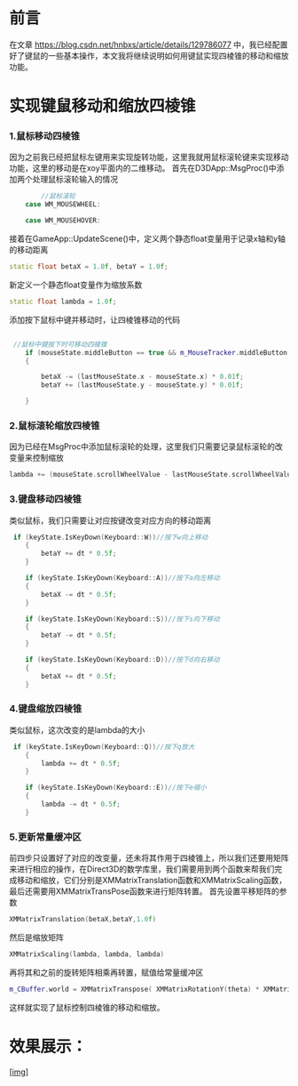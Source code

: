 ﻿# 前言
在文章 https://blog.csdn.net/hnbxs/article/details/129786077 中，我已经配置好了键鼠的一些基本操作，本文我将继续说明如何用键鼠实现四棱锥的移动和缩放功能。

# 实现键鼠移动和缩放四棱锥
### 1.鼠标移动四棱锥
因为之前我已经把鼠标左键用来实现旋转功能，这里我就用鼠标滚轮键来实现移动功能，这里的移动是在xoy平面内的二维移动。
首先在D3DApp::MsgProc()中添加两个处理鼠标滚轮输入的情况

```cpp
        //鼠标滚轮
    case WM_MOUSEWHEEL:

    case WM_MOUSEHOVER:
```
接着在GameApp::UpdateScene()中，定义两个静态float变量用于记录x轴和y轴的移动距离

```cpp
static float betaX = 1.0f, betaY = 1.0f;
```
新定义一个静态float变量作为缩放系数

```cpp
static float lambda = 1.0f;
```

添加按下鼠标中键并移动时，让四棱锥移动的代码

```cpp

 //鼠标中键按下时可移动四棱锥
    if (mouseState.middleButton == true && m_MouseTracker.middleButton == m_MouseTracker.HELD)
    {

        betaX -= (lastMouseState.x - mouseState.x) * 0.01f;
        betaY += (lastMouseState.y - mouseState.y) * 0.01f;

    }
```
### 2.鼠标滚轮缩放四棱锥


因为已经在MsgProc中添加鼠标滚轮的处理，这里我们只需要记录鼠标滚轮的改变量来控制缩放

```cpp
lambda += (mouseState.scrollWheelValue - lastMouseState.scrollWheelValue) * 0.001f;
```
### 3.键盘移动四棱锥
类似鼠标，我们只需要让对应按键改变对应方向的移动距离

```cpp
 if (keyState.IsKeyDown(Keyboard::W))//按下w向上移动
    {
        betaY += dt * 0.5f;
    }

    if (keyState.IsKeyDown(Keyboard::A))//按下a向左移动
    {
        betaX -= dt * 0.5f;
    }

    if (keyState.IsKeyDown(Keyboard::S))//按下s向下移动
    {
        betaY -= dt * 0.5f;
    }

    if (keyState.IsKeyDown(Keyboard::D))//按下d向右移动
    {
        betaX += dt * 0.5f;
    }
```
### 4.键盘缩放四棱锥
类似鼠标，这次改变的是lambda的大小

```cpp
 if (keyState.IsKeyDown(Keyboard::Q))//按下q放大
    {
        lambda += dt * 0.5f;
    }

    if (keyState.IsKeyDown(Keyboard::E))//按下e缩小
    {
        lambda -= dt * 0.5f;
    }
```

### 5.更新常量缓冲区
前四步只设置好了对应的改变量，还未将其作用于四棱锥上，所以我们还要用矩阵来进行相应的操作，在Direct3D的数学库里，我们需要用到两个函数来帮我们完成移动和缩放，它们分别是XMMatrixTranslation函数和XMMatrixScaling函数，最后还需要用XMMatrixTransPose函数来进行矩阵转置。
首先设置平移矩阵的参数

```cpp
XMMatrixTranslation(betaX,betaY,1.0f)
```
然后是缩放矩阵

```cpp
XMMatrixScaling(lambda, lambda, lambda)
```
再将其和之前的旋转矩阵相乘再转置，赋值给常量缓冲区

```cpp
m_CBuffer.world = XMMatrixTranspose( XMMatrixRotationY(theta) * XMMatrixRotationX(phi) * XMMatrixScaling(lambda, lambda, lambda) * XMMatrixTranslation(betaX,betaY,1.0f));
```
这样就实现了鼠标控制四棱锥的移动和缩放。

# 效果展示：

[[img](https://raw.githubusercontent.com/GatsbyChenJk/DirectX11-With-Windows-SDK/%E9%99%88%E9%9D%96%E5%87%AF/%E5%B0%8F%E7%BB%84%E4%BD%9C%E4%B8%9A%E5%AE%9E%E7%8E%B0%E6%B5%81%E7%A8%8B/images/%E5%9B%9B%E6%A3%B1%E9%94%A5%E9%94%AE%E9%BC%A0%E7%BC%A9%E6%94%BE%E4%B8%8E%E5%B9%B3%E7%A7%BB.gif)]




